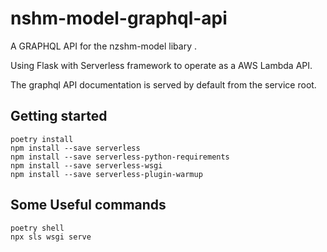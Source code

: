 
# nshm-model-graphql-api

A GRAPHQL API for the nzshm-model libary .

Using Flask with Serverless framework to operate as a AWS Lambda API.

The graphql API documentation is served by default from the service root.


## Getting started

```
poetry install
npm install --save serverless
npm install --save serverless-python-requirements
npm install --save serverless-wsgi
npm install --save serverless-plugin-warmup
```

## Some Useful commands

```
poetry shell
npx sls wsgi serve
```

